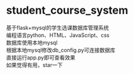 # student_course_system<br>
基于flask+mysql的学生选课数据库管理系统<br>
编程语言python、HTML、JavaScript、css<br>
数据库使用本地mysql<br>
根据本地mysql修改db_config.py可连接数据库<br>
直接运行app.py即可查看效果<br>
如果觉得有用，star一下
